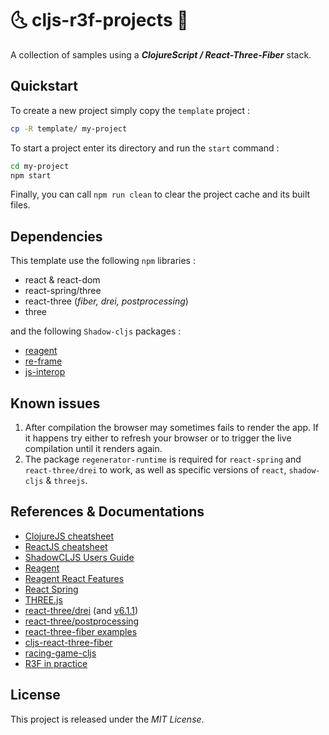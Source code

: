 # :last_quarter_moon_with_face: cljs-r3f-projects :first_quarter_moon_with_face:

A collection of samples using a *__ClojureScript / React-Three-Fiber__* stack.

<!-- ----------------------------------------------------------------------- -->

## Quickstart

<!-- 
**_Preamble_**<br/>
A ClojureScript (or _Reagent_) project can be created using  `npx create-cljs-project my-project` (respectively `lein new reagent-frontend my-project`) but the versionning of the stack (*especially for react-three/drei*) can become messed up. -->

To create a new project simply copy the `template` project :
```bash
cp -R template/ my-project
```

To start a project enter its directory and run the `start` command :
```bash
cd my-project
npm start
```

Finally, you can call `npm run clean` to clear the project cache and its built files.

<!-- ----------------------------------------------------------------------- -->

## Dependencies


This template use the following `npm` libraries :

- react & react-dom
- react-spring/three
- react-three (_fiber, drei, postprocessing_)
- three

and the following `Shadow-cljs` packages :

- [reagent](https://github.com/reagent-project/reagent)
- [re-frame](https://github.com/Day8/re-frame)
- [js-interop](https://github.com/applied-science/js-interop) 

<!-- ----------------------------------------------------------------------- -->
 
## Known issues

1. After compilation the browser may sometimes fails to render the app. If it happens try either to refresh your browser or to trigger
the live compilation until it renders again.
2. The package `regenerator-runtime` is required for `react-spring` and `react-three/drei` to work,
as well as specific versions of `react`, `shadow-cljs` & `threejs`.

<!-- ----------------------------------------------------------------------- -->
<!-- 
## TODO

*Check devDependencies : webpack, eslint & babel, source-map-support.* -->

<!-- ----------------------------------------------------------------------- -->

## References & Documentations

* [ClojureJS cheatsheet](https://cljs.info/cheatsheet/)
* [ReactJS cheatsheet](https://devhints.io/react)
* [ShadowCLJS Users Guide](https://shadow-cljs.github.io/docs/UsersGuide.html)
* [Reagent](https://github.com/reagent-project/reagent)
* [Reagent React Features](https://github.com/reagent-project/reagent/blob/master/doc/ReactFeatures.md)
* [React Spring](https://react-spring.io/guides/r3f)
* [THREE.js](https://threejs.org/)
* [react-three/drei](https://github.com/pmndrs/drei) (and [v6.1.1](https://github.com/pmndrs/drei/tree/v6.1.1))
* [react-three/postprocessing](https://www.npmjs.com/package/@react-three/postprocessing)
* [react-three-fiber examples](https://docs.pmnd.rs/react-three-fiber/getting-started/examples#basic-examples=)
* [cljs-react-three-fiber](https://github.com/binaryage/cljs-react-three-fiber)
* [racing-game-cljs](https://github.com/ertugrulcetin/racing-game-cljs)
* [R3F in practice](https://github.com/Domenicobrz/R3F-in-practice)

<!-- ----------------------------------------------------------------------- -->

## License

This project is released under the *MIT License*.

<!-- ----------------------------------------------------------------------- -->
